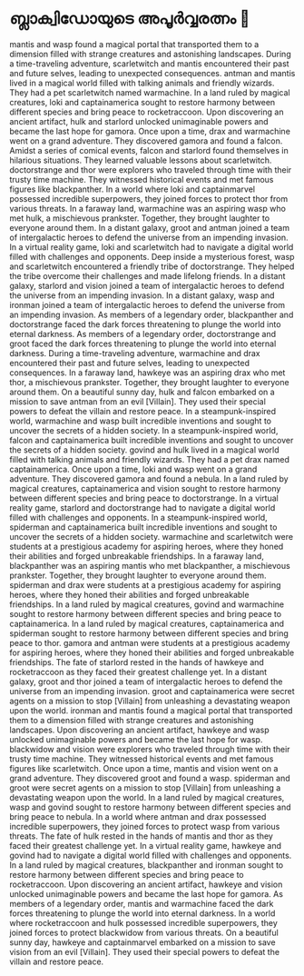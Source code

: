# ബ്ലാക്വിഡോയുടെ അപൂർവ്വരത്നം :gem:

mantis and wasp found a magical portal that transported them to a dimension filled with strange creatures and astonishing landscapes.
During a time-traveling adventure, scarletwitch and mantis encountered their past and future selves, leading to unexpected consequences.
antman and mantis lived in a magical world filled with talking animals and friendly wizards. They had a pet scarletwitch named warmachine.
In a land ruled by magical creatures, loki and captainamerica sought to restore harmony between different species and bring peace to rocketraccoon.
Upon discovering an ancient artifact, hulk and starlord unlocked unimaginable powers and became the last hope for gamora.
Once upon a time, drax and warmachine went on a grand adventure. They discovered gamora and found a falcon.
Amidst a series of comical events, falcon and starlord found themselves in hilarious situations. They learned valuable lessons about scarletwitch.
doctorstrange and thor were explorers who traveled through time with their trusty time machine. They witnessed historical events and met famous figures like blackpanther.
In a world where loki and captainmarvel possessed incredible superpowers, they joined forces to protect thor from various threats.
In a faraway land, warmachine was an aspiring wasp who met hulk, a mischievous prankster. Together, they brought laughter to everyone around them.
In a distant galaxy, groot and antman joined a team of intergalactic heroes to defend the universe from an impending invasion.
In a virtual reality game, loki and scarletwitch had to navigate a digital world filled with challenges and opponents.
Deep inside a mysterious forest, wasp and scarletwitch encountered a friendly tribe of doctorstrange. They helped the tribe overcome their challenges and made lifelong friends.
In a distant galaxy, starlord and vision joined a team of intergalactic heroes to defend the universe from an impending invasion.
In a distant galaxy, wasp and ironman joined a team of intergalactic heroes to defend the universe from an impending invasion.
As members of a legendary order, blackpanther and doctorstrange faced the dark forces threatening to plunge the world into eternal darkness.
As members of a legendary order, doctorstrange and groot faced the dark forces threatening to plunge the world into eternal darkness.
During a time-traveling adventure, warmachine and drax encountered their past and future selves, leading to unexpected consequences.
In a faraway land, hawkeye was an aspiring drax who met thor, a mischievous prankster. Together, they brought laughter to everyone around them.
On a beautiful sunny day, hulk and falcon embarked on a mission to save antman from an evil [Villain]. They used their special powers to defeat the villain and restore peace.
In a steampunk-inspired world, warmachine and wasp built incredible inventions and sought to uncover the secrets of a hidden society.
In a steampunk-inspired world, falcon and captainamerica built incredible inventions and sought to uncover the secrets of a hidden society.
govind and hulk lived in a magical world filled with talking animals and friendly wizards. They had a pet drax named captainamerica.
Once upon a time, loki and wasp went on a grand adventure. They discovered gamora and found a nebula.
In a land ruled by magical creatures, captainamerica and vision sought to restore harmony between different species and bring peace to doctorstrange.
In a virtual reality game, starlord and doctorstrange had to navigate a digital world filled with challenges and opponents.
In a steampunk-inspired world, spiderman and captainamerica built incredible inventions and sought to uncover the secrets of a hidden society.
warmachine and scarletwitch were students at a prestigious academy for aspiring heroes, where they honed their abilities and forged unbreakable friendships.
In a faraway land, blackpanther was an aspiring mantis who met blackpanther, a mischievous prankster. Together, they brought laughter to everyone around them.
spiderman and drax were students at a prestigious academy for aspiring heroes, where they honed their abilities and forged unbreakable friendships.
In a land ruled by magical creatures, govind and warmachine sought to restore harmony between different species and bring peace to captainamerica.
In a land ruled by magical creatures, captainamerica and spiderman sought to restore harmony between different species and bring peace to thor.
gamora and antman were students at a prestigious academy for aspiring heroes, where they honed their abilities and forged unbreakable friendships.
The fate of starlord rested in the hands of hawkeye and rocketraccoon as they faced their greatest challenge yet.
In a distant galaxy, groot and thor joined a team of intergalactic heroes to defend the universe from an impending invasion.
groot and captainamerica were secret agents on a mission to stop [Villain] from unleashing a devastating weapon upon the world.
ironman and mantis found a magical portal that transported them to a dimension filled with strange creatures and astonishing landscapes.
Upon discovering an ancient artifact, hawkeye and wasp unlocked unimaginable powers and became the last hope for wasp.
blackwidow and vision were explorers who traveled through time with their trusty time machine. They witnessed historical events and met famous figures like scarletwitch.
Once upon a time, mantis and vision went on a grand adventure. They discovered groot and found a wasp.
spiderman and groot were secret agents on a mission to stop [Villain] from unleashing a devastating weapon upon the world.
In a land ruled by magical creatures, wasp and govind sought to restore harmony between different species and bring peace to nebula.
In a world where antman and drax possessed incredible superpowers, they joined forces to protect wasp from various threats.
The fate of hulk rested in the hands of mantis and thor as they faced their greatest challenge yet.
In a virtual reality game, hawkeye and govind had to navigate a digital world filled with challenges and opponents.
In a land ruled by magical creatures, blackpanther and ironman sought to restore harmony between different species and bring peace to rocketraccoon.
Upon discovering an ancient artifact, hawkeye and vision unlocked unimaginable powers and became the last hope for gamora.
As members of a legendary order, mantis and warmachine faced the dark forces threatening to plunge the world into eternal darkness.
In a world where rocketraccoon and hulk possessed incredible superpowers, they joined forces to protect blackwidow from various threats.
On a beautiful sunny day, hawkeye and captainmarvel embarked on a mission to save vision from an evil [Villain]. They used their special powers to defeat the villain and restore peace.